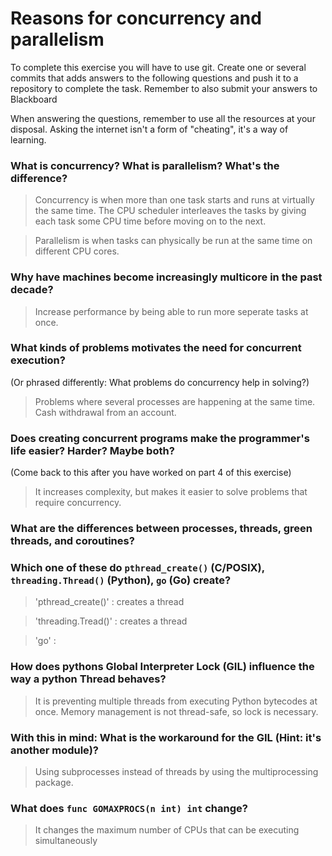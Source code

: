 # Reasons for concurrency and parallelism


To complete this exercise you will have to use git. Create one or several commits that adds answers to the following questions and push it to a repository to complete the task. Remember to also submit your answers to Blackboard

When answering the questions, remember to use all the resources at your disposal. Asking the internet isn't a form of "cheating", it's a way of learning.

 ### What is concurrency? What is parallelism? What's the difference?
 > Concurrency is when more than one task starts and runs at virtually the same time. The CPU scheduler interleaves the tasks by giving each task some CPU time before moving on to the next.
 
 > Parallelism is when tasks can physically be run at the same time on different CPU cores. 
 
 
 ### Why have machines become increasingly multicore in the past decade?
 > Increase performance by being able to run more seperate tasks at once.
 
 ### What kinds of problems motivates the need for concurrent execution?
 (Or phrased differently: What problems do concurrency help in solving?)
 > Problems where several processes are happening at the same time. Cash withdrawal from an account.
 
 ### Does creating concurrent programs make the programmer's life easier? Harder? Maybe both?
 (Come back to this after you have worked on part 4 of this exercise)
 > It increases complexity, but makes it easier to solve problems that require concurrency.
 
 ### What are the differences between processes, threads, green threads, and coroutines?
 > 
 
 
 ### Which one of these do `pthread_create()` (C/POSIX), `threading.Thread()` (Python), `go` (Go) create?
 > 'pthread_create()' : creates a thread
 
 > 'threading.Tread()' : creates a thread
 
 > 'go' : 
 
 ### How does pythons Global Interpreter Lock (GIL) influence the way a python Thread behaves?
 > It is preventing multiple threads from executing Python bytecodes at once. Memory management is not thread-safe, so lock is necessary.
 
 ### With this in mind: What is the workaround for the GIL (Hint: it's another module)?
 > Using subprocesses instead of threads by using the multiprocessing package.
 
 ### What does `func GOMAXPROCS(n int) int` change? 
 > It changes the maximum number of CPUs that can be executing simultaneously
